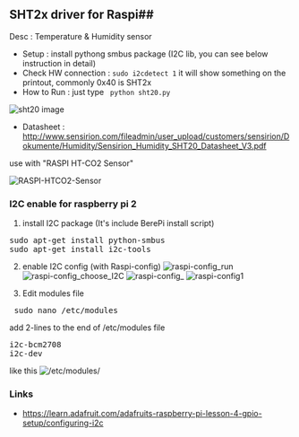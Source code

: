 
## SHT2x driver for Raspi##
Desc : Temperature & Humidity sensor

 - Setup : install pythong smbus package (I2C lib, you can see below instruction in detail)
 - Check HW connection : ``sudo i2cdetect 1`` it will show something on the printout, commonly 0x40 is SHT2x
 - How to Run : just type `` python sht20.py``

![sht20 image](http://www.sensirion.com/fileadmin/user_upload/customers/sensirion/Bilder/ProductPictures/Sensirion_Humidity_SHT20.jpg)

  - Datasheet : http://www.sensirion.com/fileadmin/user_upload/customers/sensirion/Dokumente/Humidity/Sensirion_Humidity_SHT20_Datasheet_V3.pdf

use with "RASPI HT-CO2 Sensor"

![RASPI-HTCO2-Sensor](https://raw.githubusercontent.com/kowonsik/RPiLogger/master/th-co2.png)

###  I2C enable for raspberry pi 2 ###

1. install I2C package (It's include BerePi install script)
<pre>
sudo apt-get install python-smbus
sudo apt-get install i2c-tools
</pre>

2. enable I2C config (with Raspi-config)
![raspi-config_run](https://learn.adafruit.com/system/assets/assets/000/022/831/medium800/learn_raspberry_pi_advancedopt.png)
![raspi-config_choose_I2C](https://learn.adafruit.com/system/assets/assets/000/022/832/medium800/learn_raspberry_pi_i2c.png)
![raspi-config_](https://learn.adafruit.com/system/assets/assets/000/022/834/medium800/learn_raspberry_pi_wouldyoukindly.png)
![raspi-config1](https://learn.adafruit.com/system/assets/assets/000/022/833/medium800/learn_raspberry_pi_i2ckernel.png)

3. Edit modules file
<pre> sudo nano /etc/modules</pre>

add 2-lines to the end of /etc/modules file
<pre>
i2c-bcm2708
i2c-dev
</pre>

like this
![/etc/modules/](https://learn.adafruit.com/system/assets/assets/000/003/054/medium800/learn_raspberry_pi_editing_modules_file.png)

### Links ###
- https://learn.adafruit.com/adafruits-raspberry-pi-lesson-4-gpio-setup/configuring-i2c
